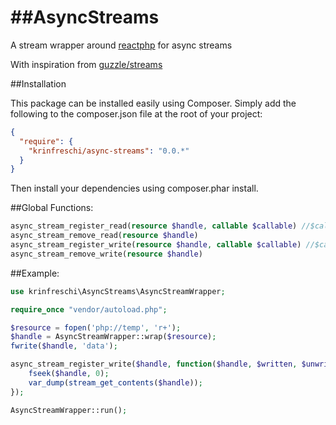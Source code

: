 ##AsyncStreams
============

A stream wrapper around [reactphp](https://github.com/reactphp/event-loop) for async streams

With inspiration from [guzzle/streams](https://github.com/guzzle/streams)

##Installation

This package can be installed easily using Composer. Simply add the following to the composer.json file at the root of your project:

```json
{
  "require": {
    "krinfreschi/async-streams": "0.0.*"
  }
}
```

Then install your dependencies using composer.phar install.

##Global Functions:

```php
async_stream_register_read(resource $handle, callable $callable) //$callable will receive args: $handle
async_stream_remove_read(resource $handle)
async_stream_register_write(resource $handle, callable $callable) //$callable will receive args: $handle, $written, $unwritten
async_stream_remove_write(resource $handle)
```

##Example:

```php
use krinfreschi\AsyncStreams\AsyncStreamWrapper;

require_once "vendor/autoload.php";

$resource = fopen('php://temp', 'r+');
$handle = AsyncStreamWrapper::wrap($resource);
fwrite($handle, 'data');

async_stream_register_write($handle, function($handle, $written, $unwritten) {
    fseek($handle, 0);
    var_dump(stream_get_contents($handle));
});

AsyncStreamWrapper::run();
```
